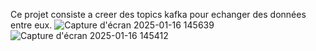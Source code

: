 Ce projet consiste a creer des topics kafka pour echanger des données entre eux.
![Capture d'écran 2025-01-16 145639](https://github.com/user-attachments/assets/de289438-f984-4d2d-87bb-34af3ca751b4)
![Capture d'écran 2025-01-16 145412](https://github.com/user-attachments/assets/efd5210a-521e-4b47-8586-c71e97c6d60b)
